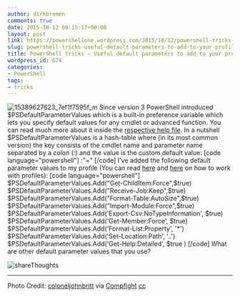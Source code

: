 ```yaml
---
author: dirkbremen
comments: true
date: 2015-10-12 06:15:17+00:00
layout: post
link: https://powershellone.wordpress.com/2015/10/12/powershell-tricks-useful-default-parameters-to-add-to-your-profile/
slug: powershell-tricks-useful-default-parameters-to-add-to-your-profile
title: PowerShell tricks – Useful default parameters to add to your profile
wordpress_id: 674
categories:
- PowerShell
tags:
- tricks
---
```


![15389627623_7ef1f7595f_m](https://powershellone.files.wordpress.com/2015/10/15389627623_7ef1f7595f_m.jpg)
Since version 3 PowerShell introduced $PSDefaultParameterValues which is a built-in preference variable which lets you specify default values for any cmdlet or advanced function. You can read much more about it inside the [respective help file](https://technet.microsoft.com/en-us/library/hh847819.aspx). In a nutshell $PSDefaultParameterValues is a hash-table where (in its most common version) the key consists of the cmdlet name and parameter name separated by a colon (:) and the value is the custom default value:
[code language="powershell"]
<CmdletName>:<ParameterName>"="<DefaultValue>
[/code]
I've added the following default parameter values to my profile (You can read [here](http://www.computerperformance.co.uk/powershell/powershell_profile_ps1.htm) and [here](http://blogs.technet.com/b/heyscriptingguy/archive/2012/05/21/understanding-the-six-powershell-profiles.aspx) on how to work with profiles):
[code language="powershell"]
$PSDefaultParameterValues.Add("Get-ChildItem:Force",$true)
$PSDefaultParameterValues.Add("Receive-Job:Keep",$true)
$PSDefaultParameterValues.Add("Format-Table:AutoSize",$true)
$PSDefaultParameterValues.Add("Import-Module:Force",$true)
$PSDefaultParameterValues.Add('Export-Csv:NoTypeInformation', $true)
$PSDefaultParameterValues.Add('Get-Member:Force', $true)
$PSDefaultParameterValues.Add('Format-List:Property', '*')
$PSDefaultParameterValues.Add('Set-Location:Path', '..')
$PSDefaultParameterValues.Add('Get-Help:Detailed', $true )
[/code]
What are other default parameter values that you use?

![shareThoughts](https://powershellone.files.wordpress.com/2015/10/sharethoughts.jpg)


* * *


Photo Credit: [coloneljohnbritt](https://www.flickr.com/photos/30453657@N04/15389627623/) via [Compfight](http://compfight.com) [cc](https://creativecommons.org/licenses/by-nc-sa/2.0/)
